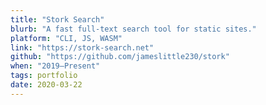 ```yaml
---
title: "Stork Search"
blurb: "A fast full-text search tool for static sites."
platform: "CLI, JS, WASM"
link: "https://stork-search.net"
github: "https://github.com/jameslittle230/stork"
when: "2019–Present"
tags: portfolio
date: 2020-03-22
---
```

